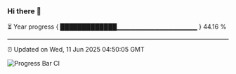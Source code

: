 ### Hi there 👋

⏳ Year progress { █████████████▁▁▁▁▁▁▁▁▁▁▁▁▁▁▁▁▁ } 44.16 %

---

⏰ Updated on Wed, 11 Jun 2025 04:50:05 GMT

![Progress Bar CI](https://github.com/IshwaranRudhara/GIT-ACTION/workflows/Progress%20Bar%20CI/badge.svg)
